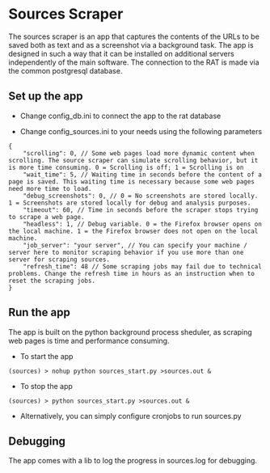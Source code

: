 # Sources Scraper
The sources scraper is an app that captures the contents of the URLs to be saved both as text and as a screenshot via a background task. The app is designed in such a way that it can be installed on additional servers independently of the main software. The connection to the RAT is made via the common postgresql database.

## Set up the app

- Change config_db.ini to connect the app to the rat database

- Change config_sources.ini to your needs using the following parameters

```
{
    "scrolling": 0, // Some web pages load more dynamic content when scrolling. The source scraper can simulate scrolling behavior, but it is more time consuming. 0 = Scrolling is off; 1 = Scrolling is on
    "wait_time": 5, // Waiting time in seconds before the content of a page is saved. This waiting time is necessary because some web pages need more time to load.
    "debug_screenshots": 0, // 0 = No screenshots are stored locally. 1 = Screenshots are stored locally for debug and analysis purposes.
    "timeout": 60, // Time in seconds before the scraper stops trying to scrape a web page.
    "headless": 1, // Debug variable. 0 = the Firefox browser opens on the local machine. 1 = the Firefox browser does not open on the local machine.
    "job_server": "your server", // You can specify your machine / server here to monitor scraping behavior if you use more than one server for scraping sources.
    "refresh_time": 48 // Some scraping jobs may fail due to technical problems. Change the refresh time in hours as an instruction when to reset the scraping jobs.
}
```

## Run the app

The app is built on the python background process sheduler, as scraping web pages is time and performance consuming.

- To start the app
```
(sources) > nohup python sources_start.py >sources.out &
```

- To stop the app
```
(sources) > python sources_start.py >sources.out &
```

- Alternatively, you can simply configure cronjobs to run sources.py


## Debugging

The app comes with a lib to log the progress in sources.log for debugging.
